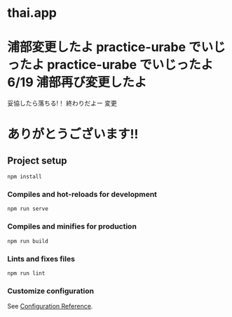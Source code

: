 # thai.app

浦部変更したよ
practice-urabe でいじったよ
practice-urabe でいじったよ 6/19
浦部再び変更したよ
=======
妥協したら落ちる!！
終わりだよー
変更
# ありがとうございます!!

## Project setup

```
npm install
```

### Compiles and hot-reloads for development

```
npm run serve
```

### Compiles and minifies for production

```
npm run build
```

### Lints and fixes files

```
npm run lint
```

### Customize configuration

See [Configuration Reference](https://cli.vuejs.org/config/).
